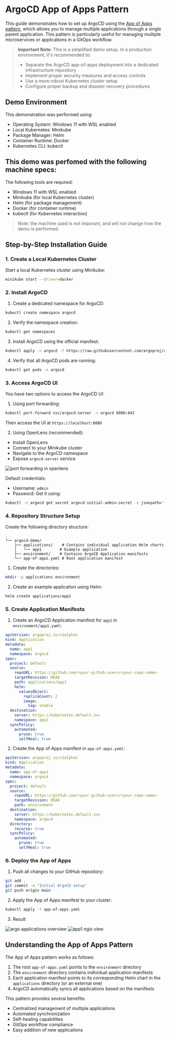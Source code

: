 # ArgoCD App of Apps Pattern

This guide demonstrates how to set up ArgoCD using the [App of Apps pattern](https://argo-cd.readthedocs.io/en/latest/operator-manual/cluster-bootstrapping/#app-of-apps-pattern), which allows you to manage multiple applications through a single parent application. This pattern is particularly useful for managing multiple microservices or applications in a GitOps workflow.

> **Important Note**: This is a simplified demo setup. In a production environment, it's recommended to:
> - Separate the ArgoCD app-of-apps deployment into a dedicated infrastructure repository
> - Implement proper security measures and access controls
> - Use a more robust Kubernetes cluster setup
> - Configure proper backup and disaster recovery procedures

## Demo Environment

This demonstration was performed using:
- Operating System: Windows 11 with WSL enabled
- Local Kubernetes: Minikube
- Package Manager: Helm
- Container Runtime: Docker
- Kubernetes CLI: kubectl

## This demo was perfomed with the following machine specs:

The following tools are required:
- Windows 11 with WSL enabled
- Minikube (for local Kubernetes cluster)
- Helm (for package management)
- Docker (for container runtime)
- kubectl (for Kubernetes interaction)

> Note: the machine used is not imporant, and will not change how the demo is performed.

## Step-by-Step Installation Guide

### 1. Create a Local Kubernetes Cluster

Start a local Kubernetes cluster using Minikube:
```bash
minikube start --driver=docker
```

### 2. Install ArgoCD

1. Create a dedicated namespace for ArgoCD:
```bash
kubectl create namespace argocd
```

2. Verify the namespace creation:
```bash
kubectl get namespaces
```

3. Install ArgoCD using the official manifest:
```bash
kubectl apply -n argocd -f https://raw.githubusercontent.com/argoproj/argo-cd/stable/manifests/install.yaml
```

4. Verify that all ArgoCD pods are running:
```bash
kubectl get pods -n argocd
```

### 3. Access ArgoCD UI

You have two options to access the ArgoCD UI:

1. Using port forwarding:
```bash
kubectl port-forward svc/argocd-server -n argocd 8080:443
```
Then access the UI at `https://localhost:8080`

2. Using OpenLens (recommended):
- Install OpenLens
- Connect to your Minikube cluster
- Navigate to the ArgoCD namespace
- Expose `argocd-server` service

<img alt="port forwarding in openlens" src="imgs/port-forwarding-open-lens.png" />

Default credentials:
- Username: `admin`
- Password: Get it using:
```bash
kubectl -n argocd get secret argocd-initial-admin-secret -o jsonpath="{.data.password}" | base64 -d
```

### 4. Repository Structure Setup

Create the following directory structure:
```
.
└── argocd-demo/
    ├── applications/    # Contains individual application Helm charts
    │   └── app1        # Example application
    ├── environment/    # Contains ArgoCD Application manifests
    └── app-of-apps.yaml # Root application manifest
```

1. Create the directories:
```bash
mkdir -p applications environment
```

2. Create an example application using Helm:
```bash
helm create applications/app1
```

### 5. Create Application Manifests

1. Create an ArgoCD Application manifest for `app1` in `environment/app1.yaml`:
```yaml
apiVersion: argoproj.io/v1alpha1
kind: Application
metadata:
  name: app1
  namespace: argocd
spec:
  project: default
  source:
    repoURL: https://github.com/<your-github-user>/<your-repo-name>
    targetRevision: HEAD
    path: applications/app1
    helm:
      valuesObject:
        replicaCount: 2
        image:
          tag: stable
  destination:
    server: https://kubernetes.default.svc
    namespace: app1
  syncPolicy:
    automated:
      prune: true
      selfHeal: true
```

2. Create the App of Apps manifest in `app-of-apps.yaml`:
```yaml
apiVersion: argoproj.io/v1alpha1
kind: Application
metadata:
  name: app-of-apps
  namespace: argocd
spec:
  project: default
  source:
    repoURL: https://github.com/<your-github-user>/<your-repo-name>
    targetRevision: HEAD
    path: environment
  destination:
    server: https://kubernetes.default.svc
    namespace: argocd
  directory:
    recurse: true
  syncPolicy:
    automated:
      prune: true
      selfHeal: true
```

### 6. Deploy the App of Apps

1. Push all changes to your GitHub repository:
```bash
git add .
git commit -m "Initial ArgoCD setup"
git push origin main
```

2. Apply the App of Apps manifest to your cluster:
```bash
kubectl apply -f app-of-apps.yaml
```

3. Result
<img alt="argo applications overview" src="imgs/argo-dashboard.png" />
<img alt="app1 ngix view" src="imgs/app1-nginx.png" />

## Understanding the App of Apps Pattern

The App of Apps pattern works as follows:

1. The root `app-of-apps.yaml` points to the `environment` directory
2. The `environment` directory contains individual application manifests
3. Each application manifest points to its corresponding Helm chart in the `applications` directory (or an external one)
4. ArgoCD automatically syncs all applications based on the manifests

This pattern provides several benefits:
- Centralized management of multiple applications
- Automated synchronization
- Self-healing capabilities
- GitOps workflow compliance
- Easy addition of new applications
